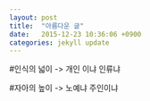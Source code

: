 ```yaml
---
layout: post
title:  "아름다운 글"
date:   2015-12-23 10:36:06 +0900
categories: jekyll update
---
```


#인식의 넓이 -> 개인  이냐  인류냐

#자아의 높이 -> 노예냐  주인이냐


